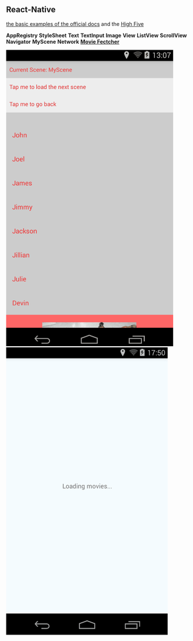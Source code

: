 ## React-Native
[the basic examples of the official docs](https://facebook.github.io/react-native/docs/getting-started.html) and the [High Five](https://facebook.github.io/react-native/docs/more-resources.html#content)

**AppRegistry**
**StyleSheet**
**Text**
**TextInput**
**Image**
**View**
**ListView**
**ScrollView**
**Navigator**
**MyScene**
**Network**
**[Movie Fectcher](https://facebook.github.io/react-native/releases/0.27/docs/sample-application-movies.html)**

![screengif](https://raw.githubusercontent.com/willkernel/AwesomeProject/master/gif/screen.gif)
![screengif](https://raw.githubusercontent.com/willkernel/AwesomeProject/master/gif/movies.gif)
